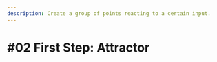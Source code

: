 ```yaml
---
description: Create a group of points reacting to a certain input.
---
```


# \#02 First Step: Attractor

